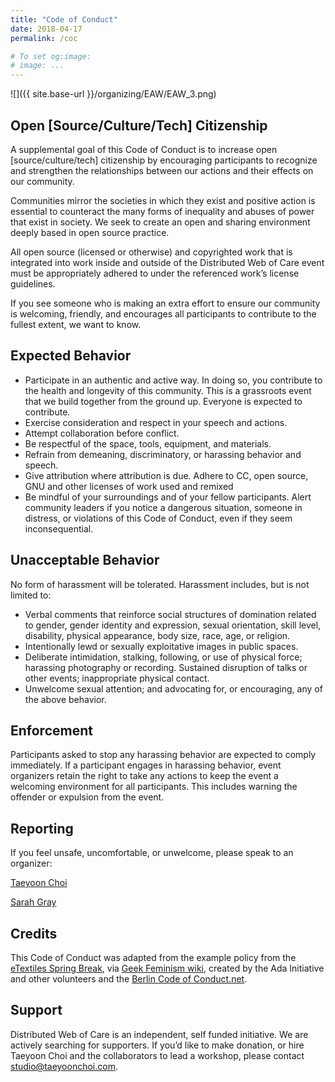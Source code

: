 ```yaml
---
title: "Code of Conduct"
date: 2018-04-17
permalink: /coc

# To set og:image:
# image: ...
---
```


![]({{ site.base-url }}/organizing/EAW/EAW_3.png)
## Open [Source/Culture/Tech] Citizenship

A supplemental goal of this Code of Conduct is to increase open [source/culture/tech] citizenship by encouraging participants to recognize and strengthen the relationships between our actions and their effects on our community.

Communities mirror the societies in which they exist and positive action is essential to counteract the many forms of inequality and abuses of power that exist in society. We seek to create an open and sharing environment deeply based in open source practice.


All open source (licensed or otherwise) and copyrighted work that is integrated into work inside and outside of the Distributed Web of Care event must be appropriately adhered to under the referenced work’s license guidelines.

If you see someone who is making an extra effort to ensure our community is welcoming, friendly, and encourages all participants to contribute to the fullest extent, we want to know.

## Expected Behavior
- Participate in an authentic and active way. In doing so, you contribute to the health and longevity of this community. This is a grassroots event that we build together from the ground up. Everyone is expected to contribute.
- Exercise consideration and respect in your speech and actions.
- Attempt collaboration before conflict.
- Be respectful of the space, tools, equipment, and materials.
- Refrain from demeaning, discriminatory, or harassing behavior and speech.
- Give attribution where attribution is due. Adhere to CC, open source, GNU and other licenses of work used and remixed
- Be mindful of your surroundings and of your fellow participants. Alert community leaders if you notice a dangerous situation, someone in distress, or violations of this Code of Conduct, even if they seem inconsequential.


## Unacceptable Behavior

No form of harassment will be tolerated. Harassment includes, but is not limited to:
- Verbal comments that reinforce social structures of domination related to gender, gender identity and expression, sexual orientation, skill level, disability, physical appearance, body size, race, age, or religion.
- Intentionally lewd or sexually exploitative images in public spaces.
- Deliberate intimidation, stalking, following, or use of physical force; harassing photography or recording.
Sustained disruption of talks or other events; inappropriate physical contact.
- Unwelcome sexual attention; and advocating for, or encouraging, any of the above behavior.


## Enforcement
Participants asked to stop any harassing behavior are expected to comply immediately. If a participant engages in harassing behavior, event organizers retain the right to take any actions to keep the event a welcoming environment for all participants. This includes warning the offender or expulsion from the event. 

## Reporting
If you feel unsafe, uncomfortable, or unwelcome, please speak to an organizer:

[Taeyoon Choi](http://twitter.com/tchoi8)

[Sarah Gray](http://twitter.com/fablednet)

## Credits 

This Code of Conduct was adapted from the example policy from the [eTextiles Spring Break](http://etextilespringbreak.org/), via [Geek Feminism wiki](http://geekfeminism.wikia.com/wiki/Conference_anti-harassment/Policy), created by the Ada Initiative and other volunteers and the [Berlin Code of Conduct.net](http://berlincodeofconduct.org/). 


## Support 

Distributed Web of Care is an independent, self funded initiative. We are actively searching for supporters. If you’d like to make donation, or hire Taeyoon Choi and the collaborators to lead a workshop, please contact studio@taeyoonchoi.com.

